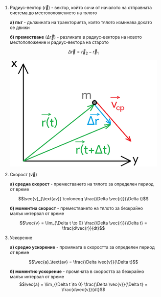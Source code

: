 1. Радиус-вектор ($\vec{r}$) - вектор, който сочи от началото на отправната система до местоположението на тялото
	
	**а) път** - дължината на траекторията, която тялото изминава докато се движи
	
	**б) преместване** ($\Delta \vec{r}$) - разликата в радиус-вектора на новото местоположение и радиус-вектора на старото
	
	$$\Delta \vec{r} = \vec{r}_2 - \vec{r}_1$$

	![2_velocity](Resources/2_velocity.png)

2. Скорост ($\vec{v}$)
	
	**а) средна скорост** - преместването на тялото за определен период от време
	
	$$\vec{v}_{\text{av}} \coloneqq \frac{\Delta \vec{r}}{\Delta t}$$
	
	**б) моментна скорост** - преместването на тялото за безкрайно малък интервал от време
	
	$$\vec{v} = \lim_{\Delta t \to 0} \frac{\Delta \vec{r}}{\Delta t} = \frac{d\vec{r}}{dt}$$

3. Ускорение
	
	**а) средно ускорение** - промяната в скоростта за определен период от време
	
	$$\vec{a}_\text{av} = \frac{\Delta \vec{v}}{\Delta t}$$
	
	**б) моментно ускорение** - промяната в скоростта за безкрайно малък интервал от време
	$$\vec{a} = \lim_{\Delta t \to 0} \frac{\Delta \vec{v}}{\Delta t} = \frac{d\vec{v}}{dt}$$
